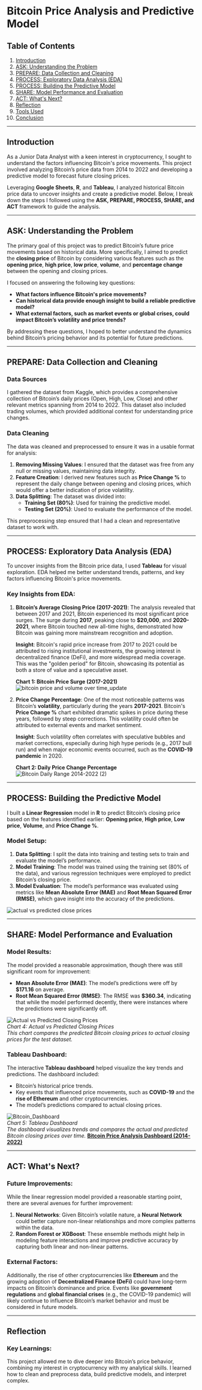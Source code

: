 # **Bitcoin Price Analysis and Predictive Model**

## **Table of Contents**

1. [Introduction](#Introduction)
2. [ASK: Understanding the Problem](#ASK-Understanding-the-Problem)
3. [PREPARE: Data Collection and Cleaning](#PREPARE-Data-Collection-and-Cleaning)
4. [PROCESS: Exploratory Data Analysis (EDA)](#PROCESS-Exploratory-Data-Analysis-EDA)
5. [PROCESS: Building the Predictive Model](#PROCESS-Building-the-Predictive-Model)
6. [SHARE: Model Performance and Evaluation](#SHARE-Model-Performance-and-Evaluation)
7. [ACT: What's Next?](#ACT-Whats-Next)
8. [Reflection](#Reflection)
9. [Tools Used](#Tools-Used)
10. [Conclusion](#Conclusion)

---

## **Introduction**

As a Junior Data Analyst with a keen interest in cryptocurrency, I sought to understand the factors influencing Bitcoin's price movements. This project involved analyzing Bitcoin’s price data from 2014 to 2022 and developing a predictive model to forecast future closing prices. 

Leveraging **Google Sheets**, **R**, and **Tableau**, I analyzed historical Bitcoin price data to uncover insights and create a predictive model. Below, I break down the steps I followed using the **ASK, PREPARE, PROCESS, SHARE, and ACT** framework to guide the analysis.

---

## **ASK: Understanding the Problem**

The primary goal of this project was to predict Bitcoin’s future price movements based on historical data. More specifically, I aimed to predict the **closing price** of Bitcoin by considering various features such as the **opening price**, **high price**, **low price**, **volume**, and **percentage change** between the opening and closing prices.

I focused on answering the following key questions:
- **What factors influence Bitcoin's price movements?**
- **Can historical data provide enough insight to build a reliable predictive model?**
- **What external factors, such as market events or global crises, could impact Bitcoin’s volatility and price trends?**

By addressing these questions, I hoped to better understand the dynamics behind Bitcoin’s pricing behavior and its potential for future predictions.

---

## **PREPARE: Data Collection and Cleaning**

### **Data Sources**
I gathered the dataset from Kaggle, which provides a comprehensive collection of Bitcoin’s daily prices (Open, High, Low, Close) and other relevant metrics spanning from 2014 to 2022. This dataset also included trading volumes, which provided additional context for understanding price changes.

### **Data Cleaning**
The data was cleaned and preprocessed to ensure it was in a usable format for analysis:
1. **Removing Missing Values**: I ensured that the dataset was free from any null or missing values, maintaining data integrity.
2. **Feature Creation**: I derived new features such as **Price Change %** to represent the daily change between opening and closing prices, which would offer a better indication of price volatility.
3. **Data Splitting**: The dataset was divided into:
   - **Training Set (80%)**: Used for training the predictive model.
   - **Testing Set (20%)**: Used to evaluate the performance of the model.

This preprocessing step ensured that I had a clean and representative dataset to work with.

---

## **PROCESS: Exploratory Data Analysis (EDA)**

To uncover insights from the Bitcoin price data, I used **Tableau** for visual exploration. EDA helped me better understand trends, patterns, and key factors influencing Bitcoin's price movements. 

### **Key Insights from EDA:**
1. **Bitcoin’s Average Closing Price (2017-2021)**:
   The analysis revealed that between 2017 and 2021, Bitcoin experienced its most significant price surges. The surge during **2017**, peaking close to **$20,000**, and **2020-2021**, where Bitcoin touched new all-time highs, demonstrated how Bitcoin was gaining more mainstream recognition and adoption.

   **Insight**: Bitcoin's rapid price increase from 2017 to 2021 could be attributed to rising institutional investments, the growing interest in decentralized finance (DeFi), and more widespread media coverage. This was the "golden period" for Bitcoin, showcasing its potential as both a store of value and a speculative asset.

   **Chart 1: Bitcoin Price Surge (2017-2021)**  
   ![bitcoin price and volume over time_update](https://github.com/user-attachments/assets/01161255-ba7b-4f61-ad44-f9c4fca430cf)

2. **Price Change Percentage**:
   One of the most noticeable patterns was Bitcoin’s **volatility**, particularly during the years **2017-2021**. Bitcoin's **Price Change %** chart exhibited dramatic spikes in price during these years, followed by steep corrections. This volatility could often be attributed to external events and market sentiment.

   **Insight**: Such volatility often correlates with speculative bubbles and market corrections, especially during high hype periods (e.g., 2017 bull run) and when major economic events occurred, such as the **COVID-19 pandemic** in 2020.

   **Chart 2: Daily Price Change Percentage**  
   ![Bitcoin Daily Range 2014-2022 (2)](https://github.com/user-attachments/assets/e1294e56-874b-428e-bf8d-e1de19510dc5)

---

## **PROCESS: Building the Predictive Model**

I built a **Linear Regression** model in **R** to predict Bitcoin’s closing price based on the features identified earlier: **Opening price**, **High price**, **Low price**, **Volume**, and **Price Change %**.

### **Model Setup**:
1. **Data Splitting**: I split the data into training and testing sets to train and evaluate the model’s performance.
2. **Model Training**: The model was trained using the training set (80% of the data), and various regression techniques were employed to predict Bitcoin’s closing price.
3. **Model Evaluation**: The model’s performance was evaluated using metrics like **Mean Absolute Error (MAE)** and **Root Mean Squared Error (RMSE)**, which gave insight into the accuracy of the predictions.
   
![actual vs predicted close prices](https://github.com/user-attachments/assets/108817a8-0680-4396-85bb-5ef21d3ff31f)

---

## **SHARE: Model Performance and Evaluation**

### **Model Results**:
The model provided a reasonable approximation, though there was still significant room for improvement:
- **Mean Absolute Error (MAE)**: The model’s predictions were off by **$171.16** on average.
- **Root Mean Squared Error (RMSE)**: The RMSE was **$360.34**, indicating that while the model performed decently, there were instances where the predictions were significantly off.

![Actual vs Predicted Closing Prices](https://github.com/user-attachments/assets/ef22865c-5714-448e-8e3d-8a123dcdb8c0)  
*Chart 4: Actual vs Predicted Closing Prices*  
*This chart compares the predicted Bitcoin closing prices to actual closing prices for the test dataset.*

### **Tableau Dashboard**:
The interactive **Tableau dashboard** helped visualize the key trends and predictions. The dashboard included:
- Bitcoin’s historical price trends.
- Key events that influenced price movements, such as **COVID-19** and the **rise of Ethereum** and other cryptocurrencies.
- The model’s predictions compared to actual closing prices.

![Bitcoin_Dashboard](https://github.com/user-attachments/assets/6da64ade-0917-499b-be40-702e27d13671)  
*Chart 5: Tableau Dashboard*  
*The dashboard visualizes trends and compares the actual and predicted Bitcoin closing prices over time.*
[**Bitcoin Price Analysis Dashboard (2014-2022)**](https://public.tableau.com/authoring/BitcoinPriceAnalysisDashboard2014-2022/Bitcoin_Dashboard#1)

---

## **ACT: What's Next?**

### **Future Improvements**:
While the linear regression model provided a reasonable starting point, there are several avenues for further improvement:
1. **Neural Networks**: Given Bitcoin’s volatile nature, a **Neural Network** could better capture non-linear relationships and more complex patterns within the data.
2. **Random Forest or XGBoost**: These ensemble methods might help in modeling feature interactions and improve predictive accuracy by capturing both linear and non-linear patterns.

### **External Factors**:
Additionally, the rise of other cryptocurrencies like **Ethereum** and the growing adoption of **Decentralized Finance (DeFi)** could have long-term impacts on Bitcoin’s dominance and price. Events like **government regulations** and **global financial crises** (e.g., the COVID-19 pandemic) will likely continue to influence Bitcoin’s market behavior and must be considered in future models.

---

## **Reflection**

### **Key Learnings**:
This project allowed me to dive deeper into Bitcoin’s price behavior, combining my interest in cryptocurrency with my analytical skills. I learned how to clean and preprocess data, build predictive models, and interpret complex.
